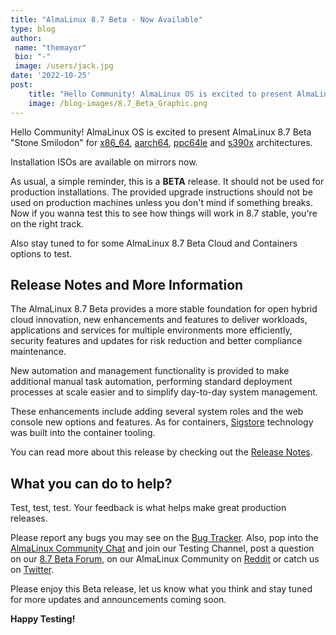 ```yaml
---
title: "AlmaLinux 8.7 Beta - Now Available"
type: blog
author: 
 name: "themayor"
 bio: "-"
 image: /users/jack.jpg
date: '2022-10-25'
post:
    title: "Hello Community! AlmaLinux OS is excited to present AlmaLinux 8.7 Beta “Stone Smilodon” for x86_64, aarch64, ppc64le and s390x architectures."
    image: /blog-images/8.7_Beta_Graphic.png
---
```


Hello Community! AlmaLinux OS is excited to present AlmaLinux 8.7 Beta "Stone Smilodon" for [x86_64](https://mirrors.almalinux.org/isos/x86_64/8.7-beta.html), [aarch64](https://mirrors.almalinux.org/isos/aarch64/8.7-beta.html), [ppc64le](https://mirrors.almalinux.org/isos/ppc64le/8.7-beta.html) and [s390x](https://mirrors.almalinux.org/isos/s390x/8.7-beta.html) architectures.

Installation ISOs are available on mirrors now.

As usual, a simple reminder, this is a **BETA** release. It should not be used for production installations. The provided upgrade instructions should not be used on production machines unless you don't mind if something breaks. Now if you wanna test this to see how things will work in 8.7 stable, you're on the right track.

Also stay tuned to for some AlmaLinux 8.7 Beta Cloud and Containers options to test.

## Release Notes and More Information

The AlmaLinux 8.7 Beta provides a more stable foundation for open hybrid cloud innovation, new enhancements and features to deliver workloads, applications and services for multiple environments more efficiently, security features and updates for risk reduction and better compliance maintenance.

New automation and management functionality is provided to make additional manual task automation, performing standard deployment processes at scale easier and to simplify day-to-day system management.

These enhancements include adding several system roles and the web console new options and features. As for containers, [Sigstore](https://www.sigstore.dev/) technology was built into the container tooling.

You can read more about this release by checking out the [Release Notes](https://wiki.almalinux.org/release-notes/8.7-beta.html).

## What you can do to help?

Test, test, test. Your feedback is what helps make great production releases.

Please report any bugs you may see on the [Bug Tracker](https://bugs.almalinux.org/). Also, pop into the [AlmaLinux Community Chat](https://chat.almalinux.org/) and join our Testing Channel, post a question on our [8.7 Beta Forum](https://almalinux.discourse.group/c/devel/8-7-beta/29), on our AlmaLinux Community on [Reddit](https://reddit.com/r/almalinux) or catch us on [Twitter](https://twitter.com/almalinux).

Please enjoy this Beta release, let us know what you think and stay tuned for more updates and announcements coming soon.

**Happy Testing!**
